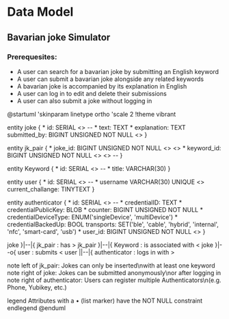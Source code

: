 # Data Model
## Bavarian joke Simulator
### Prerequesites:
- A user can search for a bavarian joke by submitting an English keyword
- A user can submit a bavarian joke alongside any related keywords
- A bavarian joke is accompanied by its explanation in English
- A user can log in to edit and delete their submissions
- A user can also submit a joke without logging in

@startuml
'skinparam linetype ortho
'scale 2
!theme vibrant

entity joke {
    * id: SERIAL <<PK>>
    --
    * text: TEXT
    * explanation: TEXT
    submitted_by: BIGINT UNSIGNED NOT NULL <<FK>>
}

entity jk_pair {
    * joke_id: BIGINT UNSIGNED NOT NULL <<PK>> <<FK>>
    * keyword_id: BIGINT UNSIGNED NOT NULL <<PK>> <<FK>>
    --
}

entity Keyword  {
    * id: SERIAL <<PK>>
    --
    * title: VARCHAR(30)
}

entity user {
    * id: SERIAL <<PK>>
    --
    * username VARCHAR(30) UNIQUE <<SK>>
    current_challange: TINYTEXT
}

entity authenticator {
    * id: SERIAL <<PK>>
    --
    * credentialID: TEXT
    * credentialPublicKey: BLOB
    * counter: BIGINT UNSIGNED NOT NULL
    * credentialDeviceType: ENUM('singleDevice', 'multiDevice')
    * credentialBackedUp: BOOL
    transports: SET('ble', 'cable', 'hybrid', 'internal', 'nfc', 'smart-card', 'usb')
    * user_id: BIGINT UNSIGNED NOT NULL <<FK>>
}

joke }|--|{ jk_pair : has >
jk_pair }|--|{ Keyword : is associated with <
joke }|--o{ user : submits <
user ||--|{ authenticator : logs in with >

note left of jk_pair: Jokes can only be inserted\nwith at least one keyword
note right of joke: Jokes can be submitted anonymously\nor after logging in 
note right of authenticator: Users can register multiple Authenticators\n(e.g. Phone, Yubikey, etc.)

legend
    Attributes with a • (list marker) have the NOT NULL constraint
endlegend
@enduml
